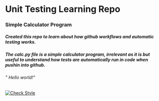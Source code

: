 # Unit Testing Learning Repo
### Simple Calculator Program
##### Created this repo to learn about how github workflows and automatic testing works.
##### The calc.py file is a simple calculator program, irrelevant as it is but useful to understand how tests are automatically run in code when pushin into github.
###### " Hello world!"
[![Check Style](https://github.com/MatVit2910/Unit-testing/actions/workflows/tests.yaml/badge.svg?event=push)](https://github.com/MatVit2910/Unit-testing/actions/workflows/tests.yaml)
